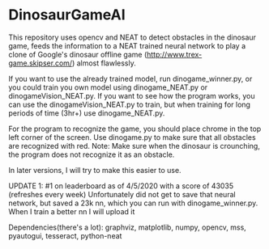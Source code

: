 # DinosaurGameAI
This repository uses opencv and NEAT to detect obstacles in the dinosaur game, feeds the information to a NEAT trained neural network to play a clone of Google's dinosaur offline game (http://www.trex-game.skipser.com/) almost flawlessly. 

If you want to use the already trained model, run dinogame_winner.py, or you could train you own model using dinogame_NEAT.py or dinogameVision_NEAT.py. If you want to see how the program works, you can use the dinogameVision_NEAT.py to train, but when training for long periods of time (3hr+) use dinogame_NEAT.py.

For the program to recognize the game, you should place chrome in the top left corner of the screen. Use dinogame.py to make sure that all obstacles are recognized with red. Note: Make sure when the dinosaur is crounching, the program does not recognize it as an obstacle. 

In later versions, I will try to make this easier to use.

UPDATE 1: #1 on leaderboard as of 4/5/2020 with a score of 43035 (refreshes every week)
Unfortunately did not get to save that neural network, but saved a 23k nn, which you can run with dinogame_winner.py. When I train a better nn I will upload it

Dependencies(there's a lot): graphviz, matplotlib, numpy, opencv, mss, pyautogui, tesseract, python-neat

